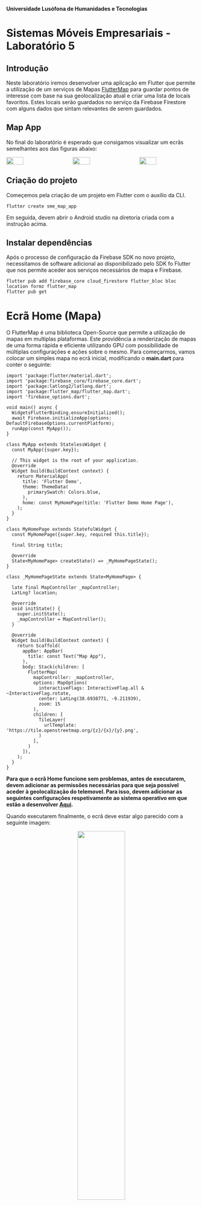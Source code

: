 **Universidade Lusófona de Humanidades e Tecnologias**

# Sistemas Móveis Empresariais - Laboratório 5

## Introdução
Neste laboratório iremos desenvolver uma aplicação em Flutter que permite a utilização de um serviços de Mapas [FlutterMap](https://docs.fleaflet.dev/) para guardar pontos de interesse com base na sua geolocalização atual e criar uma lista de locais favoritos. Estes locais serão guardados no serviço da Firebase Firestore com alguns dados que sintam relevantes de serem guardados.

## Map App

No final do laboratório é esperado que consigamos visualizar um ecrãs semelhantes aos das figuras abaixo:

<p style="display: flex; align-items: center; justify-content: space-between;">
    <img src="images/maps1.jpg" width="30%">
    <img src="images/maps2.jpg" width="30%">
    <img src="images/maps3.jpg" width="30%">
</p>


## Criação do projeto

Começemos pela criação de um projeto em Flutter com o auxílio da CLI.

~~~
flutter create sme_map_app
~~~

Em seguida, devem abrir o Android studio na diretoria criada com a instrução acima.

## Instalar dependências
Após o processo de configuração da Firebase SDK no novo projeto, necessitamos de software adicional ao disponibilizado pelo SDK fo Flutter que nos permite aceder aos serviços necessários de mapa e Firebase.

~~~
flutter pub add firebase_core cloud_firestore flutter_bloc bloc location formz flutter_map
flutter pub get 
~~~

# Ecrã Home (Mapa)

O FlutterMap é uma biblioteca Open-Source que permite a utilização de mapas em multiplas plataformas. Este providência a renderização de mapas de uma forma rápida e eficiente utilizando GPU com possibilidade de múltiplas configurações e ações sobre o mesmo.
Para começarmos, vamos colocar um simples mapa no ecrã inicial, modificando o **main.dart** para conter o seguinte:

~~~
import 'package:flutter/material.dart';
import 'package:firebase_core/firebase_core.dart';
import 'package:latlong2/latlong.dart';
import 'package:flutter_map/flutter_map.dart';
import 'firebase_options.dart';

void main() async {
  WidgetsFlutterBinding.ensureInitialized();
  await Firebase.initializeApp(options: DefaultFirebaseOptions.currentPlatform);
  runApp(const MyApp());
}

class MyApp extends StatelessWidget {
  const MyApp({super.key});

  // This widget is the root of your application.
  @override
  Widget build(BuildContext context) {
    return MaterialApp(
      title: 'Flutter Demo',
      theme: ThemeData(
        primarySwatch: Colors.blue,
      ),
      home: const MyHomePage(title: 'Flutter Demo Home Page'),
    );
  }
}

class MyHomePage extends StatefulWidget {
  const MyHomePage({super.key, required this.title});

  final String title;

  @override
  State<MyHomePage> createState() => _MyHomePageState();
}

class _MyHomePageState extends State<MyHomePage> {

  late final MapController _mapController;
  LatLng? location;

  @override
  void initState() {
    super.initState();
    _mapController = MapController();
  }

  @override
  Widget build(BuildContext context) {
    return Scaffold(
      appBar: AppBar(
        title: const Text("Map App"),
      ),
      body: Stack(children: [
        FlutterMap(
          mapController: _mapController,
          options: MapOptions(
            interactiveFlags: InteractiveFlag.all & ~InteractiveFlag.rotate,
            center: LatLng(38.6930771, -9.211939),
            zoom: 15
          ),
          children: [
            TileLayer(
              urlTemplate: 'https://tile.openstreetmap.org/{z}/{x}/{y}.png',
            )
          ],
        )
      ]),
    );
  }
}
~~~

**Para que o ecrã Home funcione sem problemas, antes de executarem, devem adicionar as permissões necessárias para que seja possível aceder à geolocalização do telemovel. Para isso, devem adicionar as seguintes configurações respetivamente ao sistema operativo em que estão a desenvolver [Aqui](https://pub.dev/packages/location).**

Quando executarem finalmente, o ecrã deve estar algo parecido com a seguinte imagem:

<p align="center">
    <img src="images/maps1.jpg" width="50%">
</p>

Vamos criar agora um botão para nos colocar na posição atual, modificando o ficheiro **main.dart** com os seguintes trechos de código:

~~~
class _MyHomePageState extends State<MyHomePage> {

(...)

    Future<LatLng> _getCurrentPosition() async {
        Location location = Location();

        bool serviceEnabled;
        PermissionStatus permissionGranted;
        LocationData locationData;

        serviceEnabled = await location.serviceEnabled();
        if (!serviceEnabled) {
          serviceEnabled = await location.requestService();
          if (!serviceEnabled) {
            this.location = null;
          }
        }

        permissionGranted = await location.hasPermission();
        if (permissionGranted == PermissionStatus.denied) {
          permissionGranted = await location.requestPermission();
          if (permissionGranted != PermissionStatus.granted) {
            this.location = null;
          }
        }

        locationData = await location.getLocation();

        return LatLng(locationData.latitude!, locationData.longitude!);
    }
(...)

    void _goToCurrentPosition() {
        _getCurrentPosition().then((LatLng location) {
          _controller?.animateCamera(CameraUpdate.newCameraPosition(
              CameraPosition(target: location, zoom: 15)));
        });
    }

  @override
  Widget build(BuildContext context) {
    return Scaffold(
      (...)
        floatingActionButton: FloatingActionButton(
          onPressed: _goToCurrentPosition, child: const Icon(Icons.near_me)),
      (...)
    );
  }
}
~~~

* O método *_getCurrentPosition* executa os pedidos de permissões para a utilização dos sensores de geolocalização e verifica o tipo de permissões. Neste caso, as permissões que podem ser validadas são as de utilizar uma vez, ou apenas durante a aplicação. Assim, sempre que seja necessário saber a posição atual, são verificadas as permissões.
* O *_goToCurrentPosition* utiliza o *MapController* para realizar operações sobre o mapa, nomeadamente, anmimar a camara do mapa para que se desloque à posição atual do telemovel.
* O *floating action button* invoca a função anteriormente referida.

Devem visualizar o botão no canto inferior direito:

<p align="center">
    <img src="images/maps4.jpg" width="50%">
</p>

Vamos agora adicionar um *listener* ao mapa para que este quando deteta *clicks* execute um comportamento. Este será maioritariamente relevante quando quisermos guardar pontos de interesse. Adicionemos o trecho de código ao ficheiro **main.dart**.

~~~
(...)
  void _onMapClick(LatLng coordinates) {
    print(coordinates);
  }
(...)

MapOptions(
    (...)
    onTap: (pos, latLng) => _onMapClick(latLng),
    (...)
)
~~~

# Ecrã Add Point

Nesta função, que agora apenas realiza um print das coordenadas latitude e longitude que clicamos, vamos adicionar o comportamento em que seja possível inserir pontos no firebase através de um *dialog*. Para isso, necessitamos de criar alguns ficheiros que suportem esta ação.

Criemos o ficheiro **point_modal_form_state.dart** e adicionemos o seguinte código:

~~~
import 'package:equatable/equatable.dart';
import 'package:formz/formz.dart';
import 'package:latlong2/latlong.dart';
import 'package:sme_lab_5_code/required_field.dart';

class PointFormState extends Equatable {
  final RequiredField<LatLng?> latLng;
  final RequiredField<String?> description;
  final FormzStatus status;
  final String? errorMessage;

  const PointFormState(
      {this.latLng = const RequiredField.pure(null),
      this.description = const RequiredField.pure(null),
      this.errorMessage = '',
      this.status = FormzStatus.pure});

  @override
  List<Object?> get props => [latLng, description, status, errorMessage];

  List<FormzInput> get inputs => [latLng, description];

  PointFormState copyWith(
      {RequiredField<LatLng?>? latLng,
      RequiredField<String?>? description,
      FormzStatus? status,
      String? errorMessage}) {
    return PointFormState(
        latLng: latLng ?? this.latLng,
        description: description ?? this.description,
        status: status ?? this.status,
        errorMessage: errorMessage ?? this.errorMessage);
  }
}
~~~

Em seguida ficheiro de lógica, **point_form_cubit.dart**:

~~~
import 'package:formz/formz.dart';
import 'package:latlong2/latlong.dart';
import 'package:sme_lab_5_code/point_form_statel.dart';
import 'package:bloc/bloc.dart';
import 'package:sme_lab_5_code/required_field.dart';

import 'firebase_store_repository.dart';

class PointFormCubit extends Cubit<PointFormState> {
  final LatLng? latLng;
  final FirebaseStoreRepository firebaseStoreRepository;

  PointFormCubit({this.latLng, required this.firebaseStoreRepository})
      : super(const PointFormState()) {
    if (latLng != null) {
      latLngChange(latLng!);
    }
  }

  void latLngChange(LatLng value) {
    final latLng = RequiredField.dirty(value);
    List<FormzInput> inputs = [...state.inputs];
    inputs.remove(state.latLng);
    emit(state.copyWith(
        latLng: latLng, status: Formz.validate([latLng, ...inputs])));
  }

  void descriptionChange(String value) {
    final description = RequiredField.dirty(value);
    List<FormzInput> inputs = [...state.inputs];
    inputs.remove(state.description);
    emit(state.copyWith(
        description: description,
        status: Formz.validate([description, ...inputs])));
  }

  void addPoint() {
    // TODO - Use FirebaseStore method addPoint
    // Be sure to build the object to send here
  }
}
~~~

E em seguida o ficheiro de apresentação **point_form_cubit.dart**:

~~~
import 'package:flutter/material.dart';
import 'package:flutter_bloc/flutter_bloc.dart';
import 'package:sme_lab_5_code/point_form_cubit.dart';
import 'package:sme_lab_5_code/point_form_statel.dart';

class PointForm extends StatelessWidget {
  const PointForm({super.key});

  @override
  Widget build(BuildContext context) =>
      BlocListener<PointFormCubit, PointFormState>(
          listener: (context, state) {},
          child: Column(mainAxisSize: MainAxisSize.min, children: [
            _LatLngField(),
            const SizedBox(
              height: 16,
            ),
            _DescriptionField(),
            const SizedBox(height: 16),
            _SubmitButton()
          ]));
}

class _LatLngField extends StatelessWidget {
  @override
  Widget build(BuildContext context) =>
      BlocBuilder<PointFormCubit, PointFormState>(
          buildWhen: (previous, current) =>
              previous.description != current.description,
          builder: (context, state) => Row(
                children: [
                  Expanded(
                      child: TextFormField(
                    initialValue: state.latLng.value?.latitude.toString(),
                    key: const Key("point_form_latitude"),
                    onChanged: (value) {},
                    enabled: false,
                    decoration: const InputDecoration(
                      border: OutlineInputBorder(),
                      labelText: 'Latitude',
                    ),
                  )),
                  Expanded(
                      child: TextFormField(
                    initialValue: state.latLng.value?.longitude.toString(),
                    key: const Key("point_form_longitude"),
                    onChanged: (value) {},
                    enabled: false,
                    decoration: const InputDecoration(
                      border: OutlineInputBorder(),
                      labelText: 'Longitude',
                    ),
                  ))
                ],
              ));
}

class _DescriptionField extends StatelessWidget {
  @override
  Widget build(BuildContext context) =>
      BlocBuilder<PointFormCubit, PointFormState>(
          buildWhen: (previous, current) =>
              previous.description != current.description,
          builder: (context, state) => TextFormField(
                key: const Key("description_point_form"),
                onChanged: (value) {},
                decoration: InputDecoration(
                  border: const OutlineInputBorder(),
                  labelText: 'Description',
                  helperText: '',
                  errorText:
                      state.description.invalid ? 'Required field' : null,
                ),
              ));
}

class _SubmitButton extends StatelessWidget {
  @override
  Widget build(BuildContext context) =>
      BlocBuilder<PointFormCubit, PointFormState>(
          builder: (context, state) => SizedBox(
                width: double.infinity,
                child: ElevatedButton(
                    onPressed: state.status.isInvalid
                        ? null
                        : () {
                            context.read<PointFormCubit>().addPoint();
                          },
                    child: const Text("Submit")),
              ));
}
~~~

E por fim o ficheiro da página **point_form_page.dart**:

~~~
import 'package:flutter/material.dart';
import 'package:flutter_bloc/flutter_bloc.dart';
import 'package:latlong2/latlong.dart';
import 'package:sme_lab_5_code/firebase_store_repository.dart';
import 'package:sme_lab_5_code/point_form.dart';
import 'package:sme_lab_5_code/point_form_cubit.dart';
import 'package:sme_lab_5_code/point_form_statel.dart';

class PointFormPage extends StatelessWidget {
  final LatLng latLng;

  const PointFormPage({super.key, required this.latLng});

  @override
  Widget build(BuildContext context) => BlocProvider<PointFormCubit>(
        create: (_) => PointFormCubit(
            firebaseStoreRepository: context.read<FirebaseStoreRepository>(),
            latLng: latLng),
        child: BlocBuilder<PointFormCubit, PointFormState>(
          builder: (context, state) => const PointForm(),
        ),
      );
}
~~~

Vamos alterar ligeiramente o ficheiro **main.dart** para conter esta chamada do modal:

~~~
class MyApp extends StatelessWidget {
  const MyApp({super.key});

  // This widget is the root of your application.
  @override
  Widget build(BuildContext context) {
    return MultiRepositoryProvider(
        providers: [
          RepositoryProvider(create: (_) => FirebaseStoreRepository())
        ],
        child: MaterialApp(
          title: 'Flutter Demo',
          theme: ThemeData(
            primarySwatch: Colors.blue,
          ),
          home: const MyHomePage(title: 'Flutter Demo Home Page'),
        ));
  }
}

(...)
void _onMapClick(Point<double> point, LatLng coordinates) {
    showDialog(
        context: context,
        builder: (context) => AlertDialog(
              title: const Text('Add Point'),
              content: PointFormPage(latLng: coordinates),
            ));
  }
(...)
~~~

Neste momento conseguimos visualizar o dialog com as coordenadas onde clicamos, o mapa e colocar na posição atual onde nos encontramos. Seria pertinente saber em que sitio ao certo clicamos, uma forma de o fazermos é pela colocação de *markers* no mapa que, no fundo, serão os nossos pontos de interesse.

Primeiro, temos de ativar uma diretoria de *assets* que irá conter ficheiros multimédia. Modifiquemos o ficheiro **pubspec.yaml**:

~~~
(...)
  assets:
    - assets/custom-marker.png
    - assets/star.png
(...)
~~~

Se procurarem no ficheiro, está presente configurações exemplos de *assets*, perto da linha 75. 
Os ficheiros podem ser encontrados numa pasta do enunciado -> markers.
A diretoria a ser configurada deve ser criada no mesmo nível da pasta *lib* e configurada corretamente no ficheiro **pubspec.yaml**.


Em seguida, vamos modificar novamente o **main.dart** para conter funções que nos permitem colocar *markers*.

~~~
class _MyHomePageState extends State<MyHomePage> {
    late final MapController _mapController;
    LatLng? location;
    List<Marker> markers = [];

    (...)
    Marker _createMarker(LatLng coordinates) =>
      Marker(point: coordinates,
          height: 50,
          width: 50,
          builder: (context) => Image.asset("assets/custom-marker.png"));

    void _onMapClick(LatLng coordinates) {
        showDialog(
            context: context,
            builder: (context) => AlertDialog(
                title: const Text('Add Point'),
                content: PointFormPage(latLng: coordinates),
                ))
        // The data received here is the one sent in PointForm
        .then((value) {
            if (value) {
                markers.add(_createMarker(coordinates));
                setState(() {});
            }
        });
    }
    (...)
    FlutterMap(
        children: [
            (...)
            MarkerLayer(
                markers: markers,
                )
            (...)
        ]
    )
    (...)
}
~~~

* A alteração do método *_onMapClick* em que escutamos por um valor no após o push da rota. Este valor será um boleano que indicará se conseguimos adicionar com sucesso o ponto de interesse na firebase ou não.
* *Marker* é um widget que é adicionada à layer *MarkerLayer* através do array *markers*

Modifiquemos então o ficheiro **point_form.dart** para conter lógica necessária para enviar confirmação:

~~~
(...)
BlocListener<PointFormCubit, PointFormState>(
          listener: (context, state) {
            if (state.status.isSubmissionFailure) {
              ScaffoldMessenger.of(context)
                ..hideCurrentSnackBar()
                ..showSnackBar(SnackBar(
                    backgroundColor: Colors.red,
                    content: Text(state.errorMessage ?? '')));
            } else if (state.status.isSubmissionSuccess) {
              ScaffoldMessenger.of(context)
                ..hideCurrentSnackBar()
                ..showSnackBar(const SnackBar(
                    backgroundColor: Colors.green,
                    content: Text('Point added successfully')));
              // We can send data to the dialog answer here... 
              // For instance, the fields present in PointFormState
              // Which were the same we sent to firebase
              Navigator.pop(context, true);
            }
          }
(...)
~~~

* Usando o Navigator.pop(context, true) enviamos o valor para o ecrão que invocou o Dialog. Neste caso será o Home e irá avaliar o valor, se for *true*, é adicionado o Marker.
* No entanto ainda é necessário a criação do método que irá inserir a informações na Firebase Firestore

Criemos então a estrutura de dados correspondente a um Ponto de interesse **point_interest.dart**

~~~
import 'package:equatable/equatable.dart';

class PointInterest extends Equatable {
  final String uid;
  final String description;
  final double latitude;
  final double longitude;

  const PointInterest(
      {required this.description,
      required this.latitude,
      required this.longitude,
      this.uid = ''});

  @override
  List<Object?> get props => [description, latitude, longitude];

  factory PointInterest.fromJson(Map<String, dynamic> json) => PointInterest(
      uid: json['uid'],
      description: json['description'],
      latitude: json['latitude'],
      longitude: json['longitude']);

  Map<String, dynamic> toJson() => {
        "uid": uid,
        "description": description,
        "latitude": latitude,
        "longitude": longitude
      };
}
~~~

Falta-nos por fim adicionar o método no *FirebaseStoreRepository* que irá no fundo adicionar o *Point* numa coleção do Firebase, modificando o ficheiro **firebase_store_repository.dart**

~~~
(...)
Future<dynamic> addPoint(PointInterest pointInterest) => _firebaseFireStore
      .collection("point")
      .withConverter(
        fromFirestore: (snapshot, _) =>
            PointInterest.fromJson({'uid': snapshot.id, ...?snapshot.data()}),
        toFirestore: (PointInterest pointInterest, options) =>
            pointInterest.toJson(),
      )
      .add(pointInterest); // O resultado é uma DocumentReference que contém uma propriedade ID -> É o novo ID do Ponto 
(...)
~~~

* Utilizou-se uma funcionalidade que a API do firestore nos providencia *converters*, em que automaticamente convertem todas as estruturas de dados enviadas e recebidas para outras que sejam do nosso controlo.

# Exercicios

1. Como podem reparar, falta completar um método para que seja efetivamente possível adicionar o marcador no mapa e no firebase. Devem completar o método *AddPoint* no ficheiro **point_form_cubit.dart**;
2. Devem introduzir o conceito de pontos favoritos! Isto pode ser feito de múltiplas formas, contudo, é aconselhável olhar para as dicas no final do enunciado.. :)
3. Sempre que um ponto for favorito, deve ser apresentado um outro tipo de ícone;
4. Devem criar uma forma que seja possível visualizar a lista de favoritos fora do mapa. Podem colocar num Modal, num Dialog ou até mesmo uma nova rota;
5. Se fizerem refresh da aplicação, vão verificar que os pontos desaparecem, isto deve-se ao facto que não estão a ser inicializados quando a aplicação é executada pela primeira vez. Adicionem este comportamento.
6. (Opcional) Adicionem uma funcionalidade extra (da vossa imaginação) que interaja com o Mapa. Para este exercicio devem utilizar o *[MapController](https://pub.dev/documentation/flutter_map/latest/flutter_map/MapController-class.html)*.

# Dicas para os exercicios

1. Nos exercicios pedidos, uma das funcionalidades será a criação de uma lista de favoritos, para isso devem criar ações sobre os markers, isto pode ser feito da seguinte forma:

~~~
Marker _createMarker(PointInterest pointInterest) => Marker(
      point: LatLng(pointInterest.latitude, pointInterest.longitude),
      height: 50,
      width: 50,
      builder: (context) => GestureDetector(
        onTap: () => print(pointInterest.latitude),
        child: Image.asset("assets/custom-marker.png"),
      ));
~~~

Sendo que no listener *onTap* podem colocar outra lógica necessária... tal como abrir um menu.

2. Podem realizar queries com condições, exemplo:

~~~
_firebaseFireStore
      .collection("point")
      .where("property", isEqualTo: "value") // Utilização para favoritos?  -> where("favorite", isEqualTo: true)
      .get()
      .then((values) => ....)
~~~

3. Popular o mapa com os pontos, podem e devem fazê-lo tendo em conta o ciclo de vida de um StatefulWidget, utilizando o método *initState*:

~~~
@override
  void initState() {
    super.initState();
    _mapController = MapController();
    _firebaseStoreRepository.getAllPoints().then((points) => markers.addAll(points))
  }
~~~



